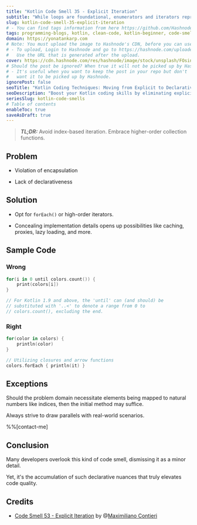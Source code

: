 ```yaml
---
title: "Kotlin Code Smell 35 - Explicit Iteration"
subtitle: "While loops are foundational, enumerators and iterators represent progression."
slug: kotlin-code-smell-35-explicit-iteration
# - You can find tags information from here https://github.com/Hashnode/support/blob/main/misc/tags.json
tags: programming-blogs, kotlin, clean-code, kotlin-beginner, code-smell-1
domain: https://yonatankarp.com
# Note: You must upload the image to Hashnode's CDN, before you can use it here.
# - To upload, Login to Hashnode and go to https://hashnode.com/uploader
#   Use the URL that is generated after the upload.
cover: https://cdn.hashnode.com/res/hashnode/image/stock/unsplash/FOsina4f7qM/upload/c37139d31191c8b8ab90c24697abff6e.jpeg
# Should the post be ignored? When true it will not be picked up by Hashnode.
# - It's useful when you want to keep the post in your repo but don't
#   want it to be picked up by Hashnode.
ignorePost: false
seoTitle: "Kotlin Coding Techniques: Moving from Explicit to Declarative Iteratio"
seoDescription: "Boost your Kotlin coding skills by eliminating explicit iteration and embracing higher-order collection functions for cleaner, more efficient code."
seriesSlug: kotlin-code-smells
# Table of contents
enableToc: true
saveAsDraft: true
---
```


> ***TL;DR:*** Avoid index-based iteration. Embrace higher-order collection functions.

## Problem

* Violation of encapsulation

* Lack of declarativeness


## Solution

* Opt for `forEach()` or high-order iterators.

* Concealing implementation details opens up possibilities like caching, proxies, lazy loading, and more.


## Sample Code

### Wrong

```kotlin
for(i in 0 until colors.count()) {
    print(colors[i])
}

// For Kotlin 1.9 and above, the 'until' can (and should) be
// substituted with '..<' to denote a range from 0 to 
// colors.count(), excluding the end.
```

### Right

```kotlin
for(color in colors) {
    println(color)
}

// Utilizing closures and arrow functions
colors.forEach { println(it) }
```

## Exceptions

Should the problem domain necessitate elements being mapped to natural numbers like indices, then the initial method may suffice.

Always strive to draw parallels with real-world scenarios.

%%[contact-me]

## Conclusion

Many developers overlook this kind of code smell, dismissing it as a minor detail.

Yet, it's the accumulation of such declarative nuances that truly elevates code quality.


## Credits

* [Code Smell 53 - Explicit Iteration](https://maximilianocontieri.com/code-smell-53-explicit-iteration) by @[Maximiliano Contieri](@mcsee)
